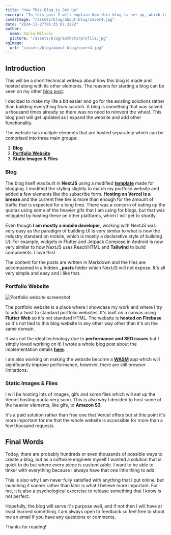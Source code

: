```yaml
---
title: "How This Blog is Set Up"
excerpt: "In this post I will explain how this blog is set up, which technologies are used and where you can find the source code."
coverImage: "/assets/blog/about-blog/cover4.jpg"
date: "2024-11-27T05:35:07.322Z"
author:
  name: Dario Milicic
  picture: "/assets/blog/authors/profile.jpg"
ogImage:
  url: "/assets/blog/about-blog/cover4.jpg"
---
```


## Introduction

This will be a short technical writeup about how this blog is made and hosted along with its other elements. The reasons for starting a blog can be seen on my other [blog post](/posts/why-I-started-a-blog-as-a-freelance-software-engineer).

I decided to make my life a bit easier and go for the existing solutions rather than building everything from scratch. A blog is something that was solved a thousand times already so there was no need to reinvent the wheel. This blog post will get updated as I expand the website and add other functionality.

The website has multiple elements that are hosted separately which can be comprised into three main groups:

1. **Blog**
2. [**Portfolio Website**](https://dmilicic.com)
3. **Static Images & Files**

### **Blog**

The blog itself was built in **NextJS** using a modified [**template**](https://vercel.com/templates/next.js/blog-starter-kit) made for blogging. I modified the styling slightly to match my portfolio website and added a few elements like the subscribe form. **Hosting on Vercel is a breeze** and the current free tier is more than enough for the amount of traffic that is expected for a long time. There was a concern of eating up the quotas using some of the heavier gifs that I am using for blogs, but that was mitigated by hosting these on other platforms, which I will get to shortly.

Even though **I am mostly a mobile developer**, working with NextJS was very easy as the paradigm of building UI is very similar to what is now the industry standard on mobile, which is mostly a declarative style of building UI. For example, widgets in Flutter and Jetpack Compose in Android is now very similar to how NextJS uses React/HTML and **Tailwind** to build components. I love this!

The content for the posts are written in Markdown and the files are accompanied in a hidden **\_posts** folder which NextJS will not expose. It's all very simple and easy and I like that.

### **Portfolio Website**

![Portfolio website screenshot](/assets/blog/flutter-web/cover.png)

The portfolio website is a place where I showcase my work and where I try to add a twist to standard portfolio websites. It's built on a canvas using **Flutter Web** so it's not standard HTML. The website is **hosted on Firebase** so it's not tied to this blog website in any other way other than it's on the same domain.

It was not the ideal technology due to **performance and SEO issues** but I simply loved working on it! I wrote a whole blog post about the implementation details [**here**](/posts/writing-a-personal-website-in-flutter-web).

I am also working on making the website become a [**WASM**](https://en.wikipedia.org/wiki/WebAssembly) app which will significantly improve performance, however, there are still browser limitations.

### **Static Images & Files**

I will be hosting lots of images, gifs and some files which will eat up the Vercel hosting quota very soon. This is also why I decided to host some of the heavier elements, like gifs, to **Amazon S3**.

It's a paid solution rather than free one that Vercel offers but at this point it's more important for me that the whole website is accessible for more than a few thousand requests.

## Final Words

Today, there are probably hundreds or even thousands of possible ways to create a blog, but as a software engineer myself I wanted a solution that is quick to do but where every piece is customizable. I want to be able to tinker with everything because I always have that one little thing to add.

This is also why I am never fully satisfied with anything that I put online, but launching it sooner rather than later is what I believe more important. For me, it is also a psychological excercise to release something that I know is not perfect.

Hopefully, the blog will serve it's purpose well, and if not then I will have at least learned something. I am always open to feedback so feel free to shoot me an email if you have any questions or comments.

Thanks for reading!
